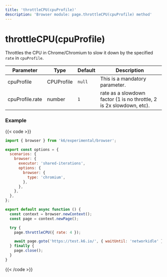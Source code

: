 ```yaml
---
title: 'throttleCPU(cpuProfile)'
description: 'Browser module: page.throttleCPU(cpuProfile) method'
---
```


# throttleCPU(cpuProfile)

Throttles the CPU in Chrome/Chromium to slow it down by the specified `rate` in `cpuProfile`.

| Parameter       | Type       | Default | Description                                                          |
| --------------- | ---------- | ------- | -------------------------------------------------------------------- |
| cpuProfile      | CPUProfile | `null`  | This is a mandatory parameter.                                       |
| cpuProfile.rate | number     | `1`     | rate as a slowdown factor (1 is no throttle, 2 is 2x slowdown, etc). |

### Example

{{< code >}}

```javascript
import { browser } from 'k6/experimental/browser';

export const options = {
  scenarios: {
    browser: {
      executor: 'shared-iterations',
      options: {
        browser: {
          type: 'chromium',
        },
      },
    },
  },
};

export default async function () {
  const context = browser.newContext();
  const page = context.newPage();

  try {
    page.throttleCPU({ rate: 4 });

    await page.goto('https://test.k6.io/', { waitUntil: 'networkidle' });
  } finally {
    page.close();
  }
}
```

{{< /code >}}
